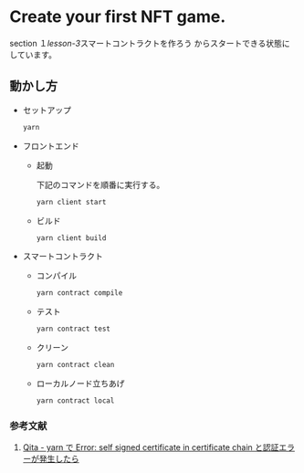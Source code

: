 # Create your first NFT game.

section １*lesson-3*スマートコントラクトを作ろう からスタートできる状態にしています。

## 動かし方

- セットアップ

  ```bash
  yarn
  ```

- フロントエンド

  - 起動

    下記のコマンドを順番に実行する。

    ```bash
    yarn client start
    ```

  - ビルド

    ```bash
    yarn client build
    ```

- スマートコントラクト

  - コンパイル

    ```bash
    yarn contract compile
    ```

  - テスト

    ```bash
    yarn contract test
    ```

  - クリーン

    ```bash
    yarn contract clean
    ```

  - ローカルノード立ちあげ

    ```bash
    yarn contract local
    ```

### 参考文献

1. [Qita - yarn で Error: self signed certificate in certificate chain と認証エラーが発生したら](https://qiita.com/naru0504/items/06b687d6a174286756da)
